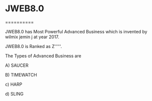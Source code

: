 # JWEB8.0
==========

JWEB8.0  has  Most  Powerful   Advanced  Business   which   is   invented  by  wilmix jemin j  at  year  2017.

JWEB8.0  is  Ranked   as   Z'''''.

The  Types  of  Advanced Business  are    


A)  SAUCER

B)  TIMEWATCH

c) HARP

d) SLING
